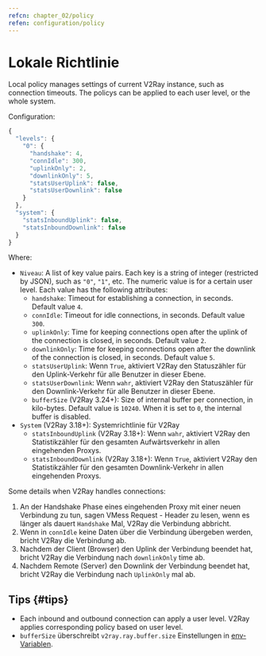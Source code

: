 ```yaml
---
refcn: chapter_02/policy
refen: configuration/policy
---
```

# Lokale Richtlinie

Local policy manages settings of current V2Ray instance, such as connection timeouts. The policys can be applied to each user level, or the whole system.

Configuration:

```javascript
{
  "levels": {
    "0": {
      "handshake": 4,
      "connIdle": 300,
      "uplinkOnly": 2,
      "downlinkOnly": 5,
      "statsUserUplink": false,
      "statsUserDownlink": false
    }
  },
  "system": {
    "statsInboundUplink": false,
    "statsInboundDownlink": false
  }
}
```

Where:

* `Niveau`: A list of key value pairs. Each key is a string of integer (restricted by JSON), such as `"0"`, `"1"`, etc. The numeric value is for a certain user level. Each value has the following attributes: 
  * `handshake`: Timeout for establishing a connection, in seconds. Default value `4`.
  * `connIdle`: Timeout for idle connections, in seconds. Default value `300`.
  * `uplinkOnly`: Time for keeping connections open after the uplink of the connection is closed, in seconds. Default value `2`.
  * `downlinkOnly`: Time for keeping connections open after the downlink of the connection is closed, in seconds. Default value `5`.
  * `statsUserUplink`: Wenn `True`, aktiviert V2Ray den Statuszähler für den Uplink-Verkehr für alle Benutzer in dieser Ebene.
  * `statsUserDownlink`: Wenn `wahr`, aktiviert V2Ray den Statuszähler für den Downlink-Verkehr für alle Benutzer in dieser Ebene.
  * `bufferSize` (V2Ray 3.24+): Size of internal buffer per connection, in kilo-bytes. Default value is `10240`. When it is set to `0`, the internal buffer is disabled.
* `System` (V2Ray 3.18+): Systemrichtlinie für V2Ray 
  * `statsInboundUplink` (V2Ray 3.18+): Wenn `wahr`, aktiviert V2Ray den Statistikzähler für den gesamten Aufwärtsverkehr in allen eingehenden Proxys.
  * `statsInboundDownlink` (V2Ray 3.18+): Wenn `True`, aktiviert V2Ray den Statistikzähler für den gesamten Downlink-Verkehr in allen eingehenden Proxys.

Some details when V2Ray handles connections:

1. An der Handshake Phase eines eingehenden Proxy mit einer neuen Verbindung zu tun, sagen VMess Request - Header zu lesen, wenn es länger als dauert `Handshake` Mal, V2Ray die Verbindung abbricht.
2. Wenn in `connIdle` keine Daten über die Verbindung übergeben werden, bricht V2Ray die Verbindung ab.
3. Nachdem der Client (Browser) den Uplink der Verbindung beendet hat, bricht V2Ray die Verbindung nach `downlinkOnly` time ab.
4. Nachdem Remote (Server) den Downlink der Verbindung beendet hat, bricht V2Ray die Verbindung nach `UplinkOnly` mal ab.

## Tips {#tips}

* Each inbound and outbound connection can apply a user level. V2Ray applies corresponding policy based on user level.
* `bufferSize` überschreibt `v2ray.ray.buffer.size` Einstellungen in [env-Variablen](env.md#cache-size-per-connection).